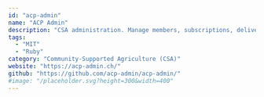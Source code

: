 ```yaml
---
id: "acp-admin"
name: "ACP Admin"
description: "CSA administration. Manage members, subscriptions, deliveries, drop-off locations, member participation, invoices and emails (documentation in French)."
tags:
  - "MIT"
  - "Ruby"
category: "Community-Supported Agriculture (CSA)"
website: "https://acp-admin.ch/"
github: "https://github.com/acp-admin/acp-admin/"
#image: "/placeholder.svg?height=300&width=400"
---
```


